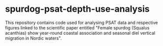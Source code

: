 # spurdog-psat-depth-use-analysis
This repository contains code used for analysing PSAT data and respective figures linked to the scientific paper entitled "Female spurdog (Squalus acanthias) show year-round coastal association and seasonal diel vertical migration in Nordic waters".
